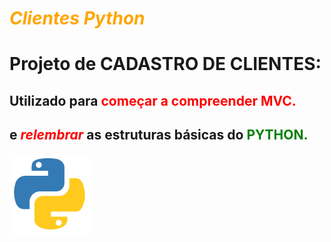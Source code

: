 # <span style="color: orange">***Clientes Python***
# Projeto de CADASTRO DE CLIENTES:

## Utilizado para <span style="color:red"> **começar** a compreender **MVC**.
## e <span style="color:red"> *relembrar* </span> as estruturas básicas do <span style="color:green"> PYTHON.

![logo do python](python.png)



